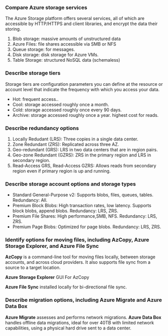 ### Compare Azure storage services
The Azure Storage platform offers several services, all of which are accessible by HTTP/HTTPS and client libraries, and encrypt the data their storing.  

1. Blob storage: massive amounts of unstructured data
2. Azure Files: file shares accessible via SMB or NFS
3. Queue storage: for messages.
4. Disk storage: disk storage for Azure VMs.
5. Table Storage: structured NoSQL data (schemaless)

### Describe storage tiers
Storage tiers are configuration parameters you can define at the resource or account level that indicate the frequency with which you access your data.  
- Hot: frequent access..
- Cool: storage accessed roughly once a month.  
- Cold: storage accessed roughly once every 90 days.  
- Archive: storage accessed roughly once a year. highest cost for reads.  

### Describe redundancy options
1. Locally Redudant (LRS): Three copies in a single data center.
2. Zone Redundant (ZRS): Replicated across three AZ.
3. Geo-redundant (GRS): LRS in two data centers that are in region pairs.
4. Geo-zone Redundant (GZRS): ZRS in the primary region and LRS in secondary region.  
5. Read-Access GRS, Read-Access GZRS: Allows reads from secondary region even if primary region is up and running.  

### Describe storage account options and storage types
- Standard General-Purpose v2: Supports blobs, files, queues, tables. Redundancy: All.
- Premium Block Blobs: High transaction rates, low latency. Supports block blobs, append blobs. Redundancy: LRS, ZRS.
- Premium File Shares: High performance,SMB, NFS. Redundancy: LRS, ZRS.
- Premium Page Blobs: Optimized for page blobs. Redundancy: LRS, ZRS.

### Identify options for moving files, including AzCopy, Azure Storage Explorer, and Azure File Sync
**AzCopy** is a command-line tool for moving files locally, between storage accounts, and across cloud providers. It also supports file sync from a source to a target location.

**Azure Storage Explorer** GUI For AzCopy

**Azure File Sync** installed locally for bi-directional file sync.

### Describe migration options, including Azure Migrate and Azure Data Box
**Azure Migrate** assesses and performs network migrations.
**Azure Data Box** handles offline data migrations, ideal for over 40TB with limited network capabilities, using a physical hard drive sent to a data center.
